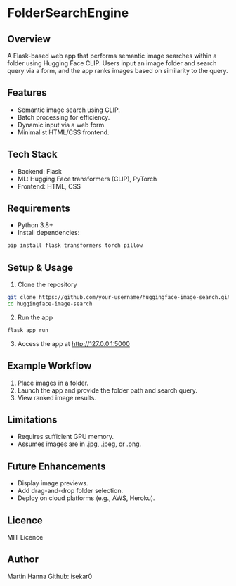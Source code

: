 # FolderSearchEngine

## Overview
A Flask-based web app that performs semantic image searches within a folder using Hugging Face CLIP. Users input an image folder and search query via a form, and the app ranks images based on similarity to the query.

## Features
- Semantic image search using CLIP.
- Batch processing for efficiency.
- Dynamic input via a web form.
- Minimalist HTML/CSS frontend.

## Tech Stack
- Backend: Flask
- ML: Hugging Face transformers (CLIP), PyTorch
- Frontend: HTML, CSS

## Requirements
- Python 3.8+
- Install dependencies:
```bash
pip install flask transformers torch pillow
```
## Setup & Usage
1) Clone the repository
```bash
git clone https://github.com/your-username/huggingface-image-search.git
cd huggingface-image-search
```
2) Run the app
```bash
flask app run
```
3) Access the app at http://127.0.0.1:5000

## Example Workflow
1) Place images in a folder.
2) Launch the app and provide the folder path and search query.
3) View ranked image results.
## Limitations
- Requires sufficient GPU memory.
- Assumes images are in .jpg, .jpeg, or .png.

## Future Enhancements
- Display image previews.
- Add drag-and-drop folder selection.
- Deploy on cloud platforms (e.g., AWS, Heroku).

## Licence
MIT Licence

## Author
Martin Hanna
Github: isekar0
